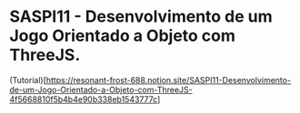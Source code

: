 # SASPI11 - Desenvolvimento de um Jogo Orientado a Objeto com ThreeJS.
(Tutorial)[https://resonant-frost-688.notion.site/SASPI11-Desenvolvimento-de-um-Jogo-Orientado-a-Objeto-com-ThreeJS-4f5668810f5b4b4e90b338eb1543777c]
